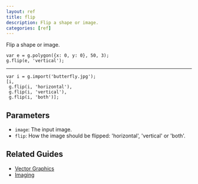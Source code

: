 ```yaml
---
layout: ref
title: flip
description: Flip a shape or image.
categories: [ref]
---
```

Flip a shape or image.

    var e = g.polygon({x: 0, y: 0}, 50, 3);
    g.flip(e, 'vertical');
---
    var i = g.import('butterfly.jpg');
    [i,
     g.flip(i, 'horizontal'),
     g.flip(i, 'vertical'),
     g.flip(i, 'both')];

## Parameters
- `image`: The input image.
- `flip`: How the image should be flipped: 'horizontal', 'vertical' or 'both'.

## Related Guides
- [Vector Graphics](../guide/vector.html)
- [Imaging](../guide/image.html)

